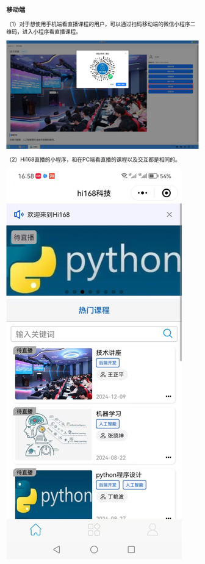 ### 移动端
（1）对于想使用手机端看直播课程的用户，可以通过扫码移动端的微信小程序二维码，进入小程序看直播课程。

![alt text](./live14.png)

（2）Hi168直播的小程序，和在PC端看直播的课程以及交互都是相同的。

![alt text](./live15.jpg)